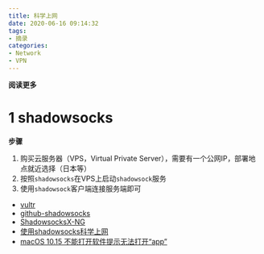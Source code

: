 ```yaml
---
title: 科学上网
date: 2020-06-16 09:14:32
tags: 
- 摘录
categories: 
- Network
- VPN
---
```


__阅读更多__

<!--more-->

# 1 shadowsocks

__步骤__

1. 购买云服务器（VPS，Virtual Private Server），需要有一个公网IP，部署地点就近选择（日本等）
1. 按照`shadowsocks`在VPS上启动`shadowsock`服务
1. 使用`shadowsock`客户端连接服务端即可
* [vultr](https://www.vultr.com/)
* [github-shadowsocks](https://github.com/shadowsocks/shadowsocks)
* [ShadowsocksX-NG](https://github.com/shadowsocks/ShadowsocksX-NG)
* [使用shadowsocks科学上网](https://www.textarea.com/ExpectoPatronum/shiyong-shadowsocks-kexue-shangwang-265/)
* [macOS 10.15 不能打开软件提示无法打开“app”](https://juejin.im/post/5da68a73f265da5b616de149)
